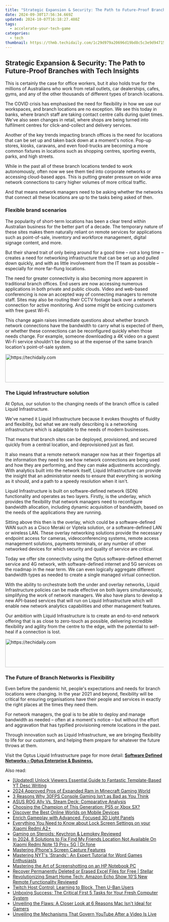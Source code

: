 ```yaml
---
title: "Strategic Expansion & Security: The Path to Future-Proof Branches with Tech Insights"
date: 2024-09-30T17:56:34.669Z
updated: 2024-10-07T16:18:27.480Z
tags:
  - accelerate-your-tech-game
categories:
  - tech
thumbnail: https://thmb.techidaily.com/1c29d979a20696d19bd8c5c3e9d947157133fd882c32bc816c08287c2bc4feb3.jpg
---
```


## Strategic Expansion & Security: The Path to Future-Proof Branches with Tech Insights

This is certainly the case for office workers, but it also holds true for the millions of Australians who work from retail outlets, car dealerships, cafes, gyms, and any of the other thousands of different types of branch locations.

The COVID crisis has emphasised the need for flexibility in how we use our workspaces, and branch locations are no exception. We see this today in banks, where branch staff are taking contact centre calls during quiet times. We've also seen changes in retail, where shops are being turned into fulfilment centres for click-and-collect and delivery services.

Another of the key trends impacting branch offices is the need for locations that can be set up and taken back down at a moment's notice. Pop-up stores, kiosks, caravans, and even food-trucks are becoming a more common fixtures in locations such as shopping centres, sporting events, parks, and high streets. 

While in the past all of these branch locations tended to work autonomously, often now we see them tied into corporate networks or accessing cloud-based apps. This is putting greater pressure on wide area network connections to carry higher volumes of more critical traffic.

And that means network managers need to be asking whether the networks that connect all these locations are up to the tasks being asked of then.

### **Flexible brand scenarios**

The popularity of short-term locations has been a clear trend within Australian business for the better part of a decade. The temporary nature of these sites makes them naturally reliant on remote services for applications such as point-of-sale, inventory and workforce management, digital signage content, and more. 

But their shared trait of only being around for a good time – not a long time – creates a need for networking infrastructure that can be set up and pulled down quickly, and with as little involvement from the IT team as possible – especially for more far-flung locations.

The need for greater connectivity is also becoming more apparent in traditional branch offices. End users are now accessing numerous applications in both private and public clouds. Video and web-based conferencing is now an accepted way of connecting managers to remote staff. Sites may also be routing their CCTV footage back over a network connection for active monitoring. And some might be enticing customers with free guest Wi-Fi.

This change again raises immediate questions about whether branch network connections have the bandwidth to carry what is expected of them, or whether these connections can be reconfigured quickly when those needs change. For example, someone downloading a 4K video on a guest Wi-Fi service shouldn't be doing so at the expense of the same branch location's point-of-sale system.

<!-- affiliate ads begin -->
<a href="https://appsumo.8odi.net/c/5597632/2151864/7443" target="_top" id="2151864">
  <img src="//a.impactradius-go.com/display-ad/7443-2151864" border="0" alt="https://techidaily.com" width="600" height="90"/>
</a>
<img height="0" width="0" src="https://appsumo.8odi.net/i/5597632/2151864/7443" style="position:absolute;visibility:hidden;" border="0" />
<!-- affiliate ads end -->

### **The Liquid Infrastructure solution**

At Optus, our solution to the changing needs of the branch office is called Liquid Infrastructure.

We've named it Liquid Infrastructure because it evokes thoughts of fluidity and flexibility, but what we are really describing is a networking infrastructure which is adaptable to the needs of modern businesses.

That means that branch sites can be deployed, provisioned, and secured quickly from a central location, and deprovisioned just as fast. 

 It also means that a remote network manager now has at their fingertips all the information they need to see how network connections are being used and how they are performing, and they can make adjustments accordingly. With analytics built into the network itself, Liquid Infrastructure can provide the insight that an administrator needs to ensure that everything is working as it should, and a path to a speedy resolution when it isn't.

Liquid Infrastructure is built on software-defined network (SDN) functionality and operates as two layers. Firstly, is the underlay, which provides the flexibility that network managers need to reconfigure bandwidth allocation, including dynamic acquisition of bandwidth, based on the needs of the applications they are running.

Sitting above this then is the overlay, which could be a software-defined WAN such as a Cisco Meraki or Viptela solution, or a software-defined LAN or wireless LAN. These overlay networking solutions provide the necessary endpoint access for cameras, videoconferencing systems, remote access management solutions, payments terminals, or any number of other networked devices for which security and quality of service are critical. 

Today we offer site connectivity using the Optus software-defined ethernet service and 4G network, with software-defined internet and 5G services on the roadmap in the near term. We can even logically aggregate different bandwidth types as needed to create a single managed virtual connection.

With the ability to orchestrate both the under and overlay networks, Liquid Infrastructure policies can be made effective on both layers simultaneously, simplifying the work of network managers. We also have plans to develop a new API-based services that will run on Liquid Infrastructure which will enable new network analytics capabilities and other management features.

Our ambition with Liquid Infrastructure is to create an end-to-end network offering that is as close to zero-touch as possible, delivering incredible flexibility and agility from the centre to the edge, with the potential to self-heal if a connection is lost.

<!-- affiliate ads begin -->
<a href="https://aligracehair.sjv.io/c/5597632/1915870/19272" target="_top" id="1915870">
  <img src="//a.impactradius-go.com/display-ad/19272-1915870" border="0" alt="https://techidaily.com" width="728" height="90"/>
</a>
<img height="0" width="0" src="https://aligracehair.sjv.io/i/5597632/1915870/19272" style="position:absolute;visibility:hidden;" border="0" />
<!-- affiliate ads end -->

### **The Future of Branch Networks is Flexibility**

Even before the pandemic hit, people's expectations and needs for branch locations were changing. In the year 2021 and beyond, flexibility will be critical for ensuring organisations have their people and services in exactly the right places at the times they need them.

For network managers, the goal is to be able to deploy and manage bandwidth as needed – often at a moment's notice – but without the effort and aggravation that has typified provisioning remote locations in the past.

Through innovation such as Liquid Infrastructure, we are bringing flexibility to life for our customers, and helping them prepare for whatever the future throws at them.

Visit the Optus Liquid Infrastructure page for more detail: [**Software Defined Networks – Optus Enterprise & Business.**](https://www.optus.com.au/enterprise/networking/sdn)

<ins class="adsbygoogle"
     style="display:block"
     data-ad-format="autorelaxed"
     data-ad-client="ca-pub-7571918770474297"
     data-ad-slot="1223367746"></ins>

<ins class="adsbygoogle"
     style="display:block"
     data-ad-client="ca-pub-7571918770474297"
     data-ad-slot="8358498916"
     data-ad-format="auto"
     data-full-width-responsive="true"></ins>

<span class="atpl-alsoreadstyle">Also read:</span>
<div><ul>
<li><a href="https://facebook-record-videos.techidaily.com/updated-unlock-viewers-essential-guide-to-fantastic-template-based-yt-desc-writing/"><u>[Updated] Unlock Viewers Essential Guide to Fantastic Template-Based YT Desc Writing</u></a></li>
<li><a href="https://visual-screen-recording.techidaily.com/2024-approved-pros-of-expanded-ram-in-minecraft-gaming-world/"><u>2024 Approved Pros of Expanded Ram in Minecraft Gaming World</u></a></li>
<li><a href="https://games-able.techidaily.com/3-reasons-why-30fps-console-gaming-isnt-as-bad-as-you-think/"><u>3 Reasons Why 30FPS Console Gaming Isn’t as Bad as You Think</u></a></li>
<li><a href="https://games-able.techidaily.com/asus-rog-ally-vs-steam-deck-comparative-analysis/"><u>ASUS ROG Ally Vs. Steam Deck: Comparative Analysis</u></a></li>
<li><a href="https://games-able.techidaily.com/choosing-the-champion-of-this-generation-ps5-or-xbox-sx/"><u>Choosing the Champion of This Generation: PS5 or Xbox SX?</u></a></li>
<li><a href="https://games-able.techidaily.com/discover-the-best-online-worlds-on-mobile-devices/"><u>Discover the Best Online Worlds on Mobile Devices</u></a></li>
<li><a href="https://games-able.techidaily.com/enrich-gameplay-with-advanced-focused-3d-light-panels/"><u>Enrich Gameplay with Advanced, Focused 3D Light Panels</u></a></li>
<li><a href="https://unlock-android.techidaily.com/everything-you-need-to-know-about-lock-screen-settings-on-your-xiaomi-redmi-a2plus-by-drfone-android/"><u>Everything You Need to Know about Lock Screen Settings on your Xiaomi Redmi A2+</u></a></li>
<li><a href="https://games-able.techidaily.com/gaming-on-steroids-keychron-and-lemokey-reviewed/"><u>Gaming on Steroids: Keychron & Lemokey Reviewed</u></a></li>
<li><a href="https://change-location.techidaily.com/in-2024-8-solutions-to-fix-find-my-friends-location-not-available-on-xiaomi-redmi-note-13-proplus-5g-drfone-by-drfone-virtual-android/"><u>In 2024, 8 Solutions to Fix Find My Friends Location Not Available On Xiaomi Redmi Note 13 Pro+ 5G | Dr.fone</u></a></li>
<li><a href="https://digital-screen-recording.techidaily.com/mastering-iphones-screen-capture-features/"><u>Mastering iPhone's Screen Capture Features</u></a></li>
<li><a href="https://games-able.techidaily.com/mastering-nyts-strands-an-expert-tutorial-for-word-games-enthusiasts/"><u>Mastering NYT's 'Strands': An Expert Tutorial for Word Games Enthusiasts</u></a></li>
<li><a href="https://techtrends.techidaily.com/mastering-the-art-of-screenshotting-on-an-hp-notebook-pc/"><u>Mastering the Art of Screenshotting on an HP Notebook PC</u></a></li>
<li><a href="https://review-topics.techidaily.com/recover-permanently-deleted-or-erased-excel-files-for-free-stellar-by-stellar-guide/"><u>Recover Permanently Deleted or Erased Excel Files for Free | Stellar</u></a></li>
<li><a href="https://buynow-info.techidaily.com/revolutionizing-smart-home-tech-amazon-echo-show-10s-new-remote-functionality-reviewed/"><u>Revolutionizing Smart Home Tech: Amazon Echo Show 10'S New Remote Functionality Reviewed</u></a></li>
<li><a href="https://games-able.techidaily.com/twitch-host-control-learning-to-block-then-u-ban-users/"><u>Twitch Host Control: Learning to Block, Then U-Ban Users</u></a></li>
<li><a href="https://techtrends.techidaily.com/unboxing-success-the-critical-first-5-tasks-for-your-fresh-computer-system/"><u>Unboxing Success: The Critical First 5 Tasks for Your Fresh Computer System</u></a></li>
<li><a href="https://games-able.techidaily.com/unveiling-the-flaws-a-closer-look-at-6-reasons-mac-isnt-ideal-for-gamers/"><u>Unveiling the Flaws: A Closer Look at 6 Reasons Mac Isn't Ideal for Gamers</u></a></li>
<li><a href="https://youtube-video-recordings.techidaily.com/unveiling-the-mechanisms-that-govern-youtube-after-a-video-is-live/"><u>Unveiling the Mechanisms That Govern YouTube After a Video Is Live</u></a></li>
</ul></div>

